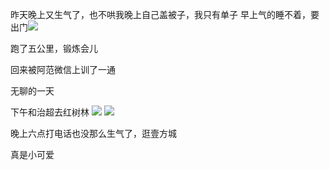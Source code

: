 昨天晚上又生气了，也不哄我晚上自己盖被子，我只有单子
早上气的睡不着，要出门![](http://upload-images.jianshu.io/upload_images/6904315-4ab939808f27dd14.jpg?imageMogr2/auto-orient/strip%7CimageView2/2/w/1080/q/50)

跑了五公里，锻炼会儿

回来被阿范微信上训了一通


无聊的一天

下午和治超去红树林
![](http://upload-images.jianshu.io/upload_images/6904315-eda8c22a2653aea6.jpg?imageMogr2/auto-orient/strip%7CimageView2/2/w/1080/q/50)
![](http://upload-images.jianshu.io/upload_images/6904315-5d8a45f01c4283d1.jpg?imageMogr2/auto-orient/strip%7CimageView2/2/w/1080/q/50)


晚上六点打电话也没那么生气了，逛壹方城

真是小可爱
